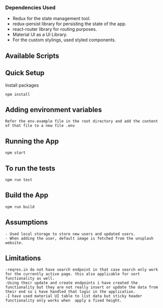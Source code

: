 ### Dependencies Used

-   Redux for the state management tool.
-   redux-persist library for persisting the state of the app.
-   react-router library for routing purposes.
-   Material UI as a UI Library.
-   For the custom stylings, used styled components.

## Available Scripts

## Quick Setup

Install packages

```
npm install
```

## Adding environment variables

```
Refer the env.example file in the root directory and add the content of that file to a new file .env
```

## Running the App

```
npm start
```

## To run the tests

```
npm run test
```

## Build the App

```
npm run build
```

## Assumptions

```
- Used local storage to store new users and updated users.
- When adding the user, default image is fetched from the unsplash website.
```

## Limitations

```
-reqres.in do not have search endpoint in that case search only work for the currently active page. this also applicable for sort functionality as well.
-Using their update and create endpoints i have created the functionality but they are not really insert or update the data from their end so i have handled that logic in the application.
-I have used material UI table to list data but sticky header functionality only works when  apply a fixed height.
```
